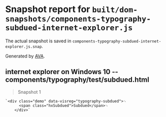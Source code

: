 # Snapshot report for `built/dom-snapshots/components-typography-subdued-internet-explorer.js`

The actual snapshot is saved in `components-typography-subdued-internet-explorer.js.snap`.

Generated by [AVA](https://ava.li).

## internet explorer on Windows 10 -- components/typography/test/subdued.html

> Snapshot 1

    `<div class="demo" data-visreg="typography-subdued">␊
          <span class="hxSubdued">Subdued</span>␊
        </div>`

